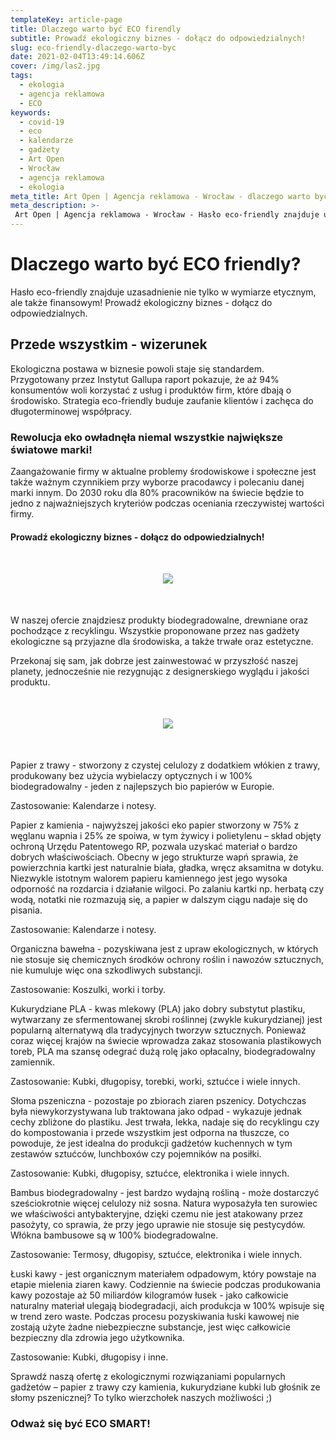 ```yaml
---
templateKey: article-page
title: Dlaczego warto być ECO firendly
subtitle: Prowadź ekologiczny biznes - dołącz do odpowiedzialnych!
slug: eco-friendly-dlaczego-warto-byc
date: 2021-02-04T13:49:14.606Z
cover: /img/las2.jpg
tags:
  - ekologia
  - agencja reklamowa
  - ECO
keywords:
  - covid-19
  - eco
  - kalendarze
  - gadżety
  - Art Open
  - Wrocław
  - agencja reklamowa
  - ekologia
meta_title: Art Open | Agencja reklamowa - Wrocław - dlaczego warto być ECO?
meta_description: >-
 Art Open | Agencja reklamowa - Wrocław - Hasło eco-friendly znajduje uzasadnienie nie tylko w wymiarze etycznym, ale także finansowym! Prowadź ekologiczny biznes - dołącz do odpowiedzialnych. .
---
```

# Dlaczego warto być ECO friendly?
Hasło eco-friendly znajduje uzasadnienie nie tylko w wymiarze etycznym, ale także finansowym! Prowadź ekologiczny biznes - dołącz do odpowiedzialnych.


## Przede wszystkim - wizerunek

Ekologiczna postawa w biznesie powoli staje się standardem. Przygotowany przez Instytut Gallupa raport pokazuje, że aż 94% konsumentów woli korzystać z usług i produktów firm, które dbają o środowisko. Strategia eco-friendly buduje zaufanie klientów i zachęca do długoterminowej współpracy.

### Rewolucja eko owładnęła niemal wszystkie największe światowe marki!

Zaangażowanie firmy w aktualne problemy środowiskowe i społeczne jest także ważnym czynnikiem przy wyborze pracodawcy i polecaniu danej marki innym. Do 2030 roku dla 80% pracowników na świecie będzie to jedno z najważniejszych kryteriów podczas oceniania rzeczywistej wartości firmy.


#### Prowadź ekologiczny biznes - dołącz do odpowiedzialnych!
<div style="text-align:center;margin-top:50px;margin-bottom:50px">
<img class="" src="https://artopen.pl/images/BLOG/Schemat_eco.png" />
</div>

W naszej ofercie znajdziesz produkty biodegradowalne, drewniane oraz pochodzące z recyklingu. Wszystkie proponowane przez nas gadżety ekologiczne są przyjazne dla środowiska, a także trwałe oraz estetyczne.

Przekonaj się sam, jak dobrze jest zainwestować w przyszłość naszej planety, jednocześnie nie rezygnując z designerskiego wyglądu i jakości produktu.

<div style="text-align:center;margin-top:50px;margin-bottom:50px">
<img class="" src="https://artopen.pl/images/BLOG/surowce.png" />
</div>





Papier z trawy - stworzony z czystej celulozy z dodatkiem włókien z trawy, produkowany bez użycia wybielaczy optycznych i w 100% biodegradowalny - jeden z najlepszych bio papierów w Europie.

Zastosowanie: Kalendarze i notesy.

Papier z kamienia - najwyższej jakości eko papier stworzony w 75% z węglanu wapnia i 25% ze spoiwa, w tym żywicy i polietylenu – skład objęty ochroną Urzędu Patentowego RP, pozwala uzyskać materiał o bardzo dobrych właściwościach. Obecny w jego strukturze wapń sprawia, że powierzchnia kartki jest naturalnie biała, gładka, wręcz aksamitna w dotyku. Niezwykle istotnym walorem papieru kamiennego jest jego wysoka odporność na rozdarcia i działanie wilgoci. Po zalaniu kartki np. herbatą czy wodą, notatki nie rozmazują się, a papier w dalszym ciągu nadaje się do pisania.

Zastosowanie: Kalendarze i notesy.

Organiczna bawełna - pozyskiwana jest z upraw ekologicznych, w których nie stosuje się chemicznych środków ochrony roślin i nawozów sztucznych, nie kumuluje więc ona szkodliwych substancji.

Zastosowanie: Koszulki, worki i torby.

Kukurydziane PLA - kwas mlekowy (PLA) jako dobry substytut plastiku, wytwarzany ze sfermentowanej skrobi roślinnej (zwykle kukurydzianej) jest popularną alternatywą dla tradycyjnych tworzyw sztucznych. Ponieważ coraz więcej krajów na świecie wprowadza zakaz stosowania plastikowych toreb, PLA ma szansę odegrać dużą rolę jako opłacalny, biodegradowalny zamiennik.

Zastosowanie: Kubki, długopisy, torebki, worki, sztućce i wiele innych.

Słoma pszeniczna - pozostaje po zbiorach ziaren pszenicy. Dotychczas była niewykorzystywana lub traktowana jako odpad - wykazuje jednak cechy zbliżone do plastiku. Jest trwała, lekka, nadaje się do recyklingu czy do kompostowania i przede wszystkim jest odporna na tłuszcze, co powoduje, że jest idealna do produkcji gadżetów kuchennych w tym zestawów sztućców, lunchboxów czy pojemników na posiłki.

Zastosowanie: Kubki, długopisy, sztućce, elektronika i wiele innych.

Bambus biodegradowalny - jest bardzo wydajną rośliną - może dostarczyć sześciokrotnie więcej celulozy niż sosna. Natura wyposażyła ten surowiec we właściwości antybakteryjne, dzięki czemu nie jest atakowany przez pasożyty, co sprawia, że przy jego uprawie nie stosuje się pestycydów. Włókna bambusowe są w 100% biodegradowalne.

Zastosowanie: Termosy, długopisy, sztućce, elektronika i wiele innych.

Łuski kawy - jest organicznym materiałem odpadowym, który powstaje na etapie mielenia ziaren kawy. Codziennie na świecie podczas produkowania kawy pozostaje aż 50 miliardów kilogramów łusek - jako całkowicie naturalny materiał ulegają biodegradacji, aich produkcja w 100% wpisuje się w trend zero waste. Podczas procesu pozyskiwania łuski kawowej nie zostają użyte żadne niebezpieczne substancje, jest więc całkowicie bezpieczny dla zdrowia jego użytkownika.

Zastosowanie: Kubki, długopisy i inne.

Sprawdź naszą ofertę z ekologicznymi rozwiązaniami popularnych gadżetów – papier z trawy czy kamienia, kukurydziane kubki lub głośnik ze słomy pszenicznej? To tylko wierzchołek naszych możliwości ;)


### Odważ się być ECO SMART!
